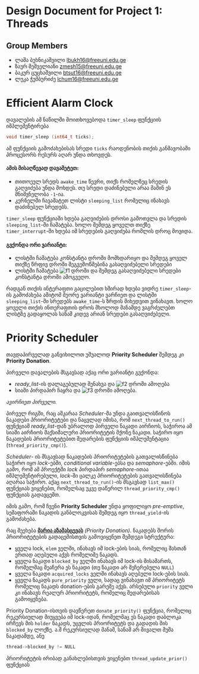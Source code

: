 Design Document for Project 1: Threads
======================================

## Group Members

* ლაშა ბუხნიკაშვილი <lbukh16@freeuni.edu.ge>
* ზაურ მეშველიანი <zmesh15@freeuni.edu.ge>
* ბაკურ ცუცხაშვილი <btsut16@freeuni.edu.ge>
* ლუკა ჭუმბურიძე <lchum16@freeuni.edu.ge>


# Efficient Alarm Clock
დავალების ამ ნაწილში მოითხოვებოდა `timer_sleep` ფუნქციის იმპლემენტირება
```c 
void timer_sleep (int64_t ticks);
```
ამ ფუნქციის გამოძახებისას სრედი `ticks` რაოდენობის თიქის განმავობაში პროცესორს რესურს აღარ უნდა თხოვდეს.

#### ამის მისაღწევად დავამეტეთ:
- თითოეულ სრედს `awake_time` წევრი, თიქს რომელზეც სრედის გაღვიძება უნდა მოხდეს. თუ სრედი დაძინებული არაა მაშინ ეს მნიშვნელობა `-1`-ია.
- კერნელში ჩავამატეთ ლისტი `sleeping_list` რომელიც ინახავს დაძინებულ სრედებს.


`timer_sleep` ფუნქციაში ხდება გაღვიძების დროსი გამოთვლა და სრედის `sleeping_list`-ში ჩამატება. ხოლო შემდეგ ყოველთ თიქზე `timer_interrupt`-ში ხდება იმ სრედების გაღვიძება რომლის დროც მოვიდა.

#### გვქონდა ორი ვარიანტი:
* ლისტში ჩამატება კონსტანტა დროში მომხდარიყო და შემდეგ ყოველ თიქზე წრფივ დროში შეგვემოწმებინა გასაღვიძებელი სრედები
* ლისტში ჩამატება ![f1] დროში და შემდეგ გასაღვიძებელი სრედები კონსტანტა დროში ამოგვეღო.

[f1]: http://chart.apis.google.com/chart?cht=tx&chl=O(nlog(n))&chf=bg,s,FFFFFF00

რადგან თიქის ინტერაფთი გაცილებით ხშირად ხდება ვიდრე `timer_sleep`-ის გამოძახება ამიტომ მეორე ვარიანტი ვარჩიეთ და ლისტში `sleeping_list`-ში სრედებს `awake_time`-ს ზრდის მიხედვით ვინახავთ. ხოლო ყოველი თიქის ინთერაფთის დროს მხოლოდ მანამდე ვაგრძელებთ ლისტზე გადაყოლას სანამ კიდევ არიან სრედები გასაღვიძებელი.


# Priority Scheduler
თავდაპირველად განვიხილოთ უშუალოდ **Priority Scheduler** შემდეგ კი **Priority Donation**.

პირველი დავალების მსგავსად აქაც ორი ვარიანტი გვქონდა:
* *ready_list*-ის დალაგებულად შენახვა და ![f2] დროში ამოღება
* სიაში პირდაპირ ჩაყრა და ![f3] დროში ამოღება.

*ავირჩიეთ პირველი.*

პირველ რიგში, რაც აშკარაა *Scheduler*-მა უნდა გაითვალისწინოს ნაკადები პრიორიტეტები და ნაცვლად იმისა, რომ `next_thread_to_run()` ფუნქციამ *ready_list*-დან უბრალოდ პირველი ნაკადი აირჩიოს, საჭიროა ამ სიაში აირჩიოს მაქსიმალური პრიორიტეტის მქონე ნაკადი. საჭირო იყო ნაკადების პრიორიტეტებით შედარების ფუნქციის იმპლემენტაცია (`thread_priority_cmp()`).

*Scheduler*- ის მსგავსად ნაკადების პრიორიტეტების გათვალისწინება საჭირო იყო *lock*-ებში, *conditional variable*-ებსა და *semaphore*-ებში. იმის გამო, რომ ამ პროექტში *lock* პირდაპირ *semaphore*-ითაა იმპლემენტირებული, *lock*-ში ცალკე პრიორიტეტების გათვალისწინება აღარაა საჭირო. აქაც `next_thread_to_run()`-ის მსგავსად `list_max()` ფუნქციას ვიყენებთ, რომელსაც უკვე დაწერილ `thread_priority_cmp()` ფუნქციას გადავცემთ.

იმის გამო, რომ ჩვენი **Priority Scheduler** უნდა ყოფილიყო *pre-emptive*, სემაფორაში ნაკადის განბლოკვისას შემდეგ იყო `thread_yield`-ის გამოძახება.

რაც შეეხება [**მარია აზამასცევას**](https://www.youtube.com/watch?v=PA4JYDQGJ6k) *(Priority Donation)*. ნაკადებს შორის პრიორიტეტების გადაცემისთვის გამოვიყენეთ შემდეგი სტრუქტურა:

*  ყველა lock,  `elem` ველში, ინახავს იმ lock-ების სიას, რომელიც მასთან ერთად აღებული აქვს რომელიმე ნაკადს.
* ყველა ნაკადი `blocked_by` ველში ინახავს იმ lock-ის მისამართს, რომელმაც შეაჩერა ეს ნაკადი (თუ ნაკადი არ შეჩერებულა `NULL`)
* ყველა ნაკადი `acquired_locks` ველში ინახავს აღებული lock-ების სიას.
* ყველა ნაკადს  `pure_priority` ველი, სადაც ვინახავთ იმ პრიორიტეტს რომელიც ნაკადს donation-ების გარეშე აქვს. არსებული `priority` ველი კი ინახავს რეალურ პრიორიტეტს, რომელიც შედარებისას გამოიყენება.

Priority Donation-ისთვის დავწერეთ `donate_priority()` ფუნქცია, რომელიც რეკურსიულად მიუყვება იმ lock-იდან, რომელმაც ეს ნაკადი დაბლოკა ირჩევს მის `holder` ნაკადს, უცვლის პრიორიტეტს და გადადის მის `blocked_by` ლოქზე. ა.შ რეკურსიულად მანამ, სანამ არ მივალთ მუშა ნაკადამდე, ანუ 
```c
thread->blocked_by != NULL
```
პრიორიტეტის ირიბად განახლებისთვის ვიყენებთ `thread_update_prior()` ფუნქციას

[f2]: http://chart.apis.google.com/chart?cht=tx&chl=O(1)&chf=bg,s,FFFFFF00
[f3]: http://chart.apis.google.com/chart?cht=tx&chl=O(n)&chf=bg,s,FFFFFF00